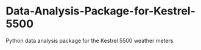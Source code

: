 # Data-Analysis-Package-for-Kestrel-5500
Python data analysis package for the Kestrel 5500 weather meters
